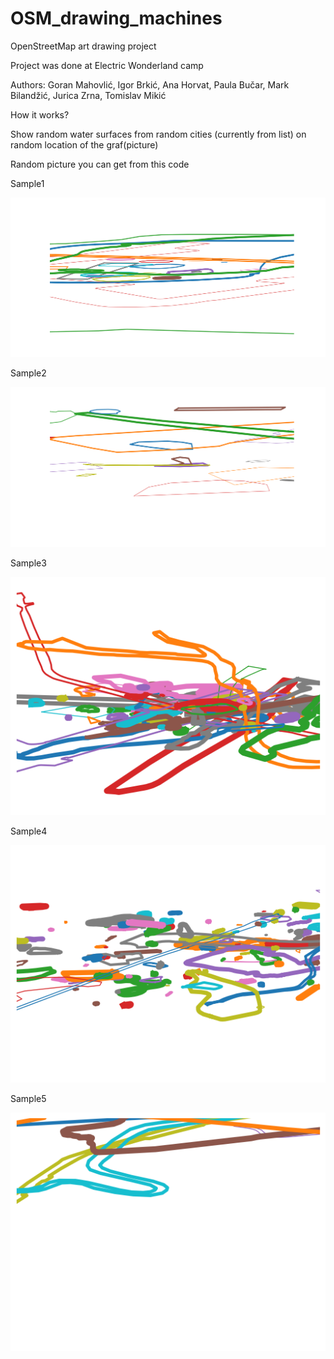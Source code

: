 # OSM_drawing_machines

OpenStreetMap art drawing project

Project was done at Electric Wonderland camp

Authors: Goran Mahovlić, Igor Brkić, Ana Horvat, Paula Bučar, Mark Bilandžić, Jurica Zrna, Tomislav Mikić

How it works?
 
Show random water surfaces from random cities (currently from list) on random location of the graf(picture)

Random picture you can get from this code

Sample1 

![Sample1](https://github.com/goran-mahovlic/OSM_drawing_machines/blob/master/pic/Figure_1.png)

Sample2

![Sample2](https://github.com/goran-mahovlic/OSM_drawing_machines/blob/master/pic/Figure_2.png)

Sample3

![Sample3](https://github.com/goran-mahovlic/OSM_drawing_machines/blob/master/pic/Figure_3.png)

Sample4

![Sample4](https://github.com/goran-mahovlic/OSM_drawing_machines/blob/master/pic/Figure_4.png)

Sample5

![Sample5](https://github.com/goran-mahovlic/OSM_drawing_machines/blob/master/pic/Figure_5.png)
